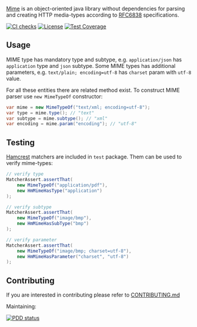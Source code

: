 [Mime](https://github.com/g4s8/mime) is an object-oriented java library without dependencies for parsing and creating
HTTP media-types according to [RFC6838](https://tools.ietf.org/html/rfc6838) specifications.

[![CI checks](https://github.com/g4s8/mime/actions/workflows/ci-checks.yml/badge.svg)](https://github.com/g4s8/mime/actions/workflows/ci-checks.yml)
[![License](https://img.shields.io/github/license/g4s8/mime.svg?style=flat-square)](https://github.com/g4s8/mime/blob/master/LICENSE.txt)
[![Test Coverage](https://img.shields.io/codecov/c/github/g4s8/mime.svg?style=flat-square)](https://codecov.io/github/g4s8/mime?branch=master)

## Usage

MIME type has mandatory type and subtype, e.g. `application/json` has `application` type
and `json` subtype. Some MIME types has additional parameters, e.g. `text/plain; encoding=utf-8` has
`charset` param with `utf-8` value.

For all these entities there are related method exist. To construct MIME parser use `new MimeTypeOf` constructor:
```java
var mime = new MimeTypeOf("text/xml; encoding=utf-8");
var type = mime.type(); // "text"
var subtype = mime.subtype(); // "xml"
var encoding = mime.param("encoding"); // "utf-8"
```

## Testing
[Hamcrest](http://hamcrest.org/JavaHamcrest/) matchers are included in `test` package. Them can be used to verify mime-types:
```java
// verify type
MatcherAssert.assertThat(
    new MimeTypeOf("application/pdf"),
    new HmMimeHasType("application")
);

// verify subtype
MatcherAssert.assertThat(
    new MimeTypeOf("image/bmp"),
    new HmMimeHasSubType("bmp")
);

// verify parameter
MatcherAssert.assertThat(
    new MimeTypeOf("image/bmp; charset=utf-8"),
    new HmMimeHasParameter("charset", "utf-8")
);
```

## Contributing
If you are interested in contributing please refer to [CONTRIBUTING.md](CONTRIBUTING.md)

Maintaining:

[![PDD status](http://www.0pdd.com/svg?name=g4s8/mime)](http://www.0pdd.com/p?name=g4s8/mime)
